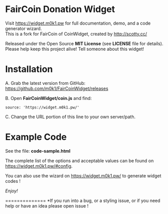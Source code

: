 FairCoin Donation Widget
==============
  
Visit https://widget.m0k1.pw for full documentation, demo, and a code generator wizard.  
This is a fork for FairCoin of CoinWidget, created by http://scotty.cc/  

Released under the Open Source **MIT License** (see **LICENSE** file for details).
Please help keep this project alive!  Tell someone about this widget! 

Installation
==============
A. Grab the latest version from GitHub: https://github.com/m0k1/FairCoinWidget/releases

B. Open **FairCoinWidget/coin.js** and find:

	source: 'https://widget.m0k1.pw/'

C. Change the URL portion of this line to your own server/path.

Example Code
==============

See the file: **code-sample.html**

The complete list of the options and acceptable values can be found on https://widget.m0k1.pw/#config.

You can also use the wizard on https://widget.m0k1.pw/ to generate widget codes !

*Enjoy!*

==============
*If you run into a bug, or a styling issue, or if you need help or have an idea please open issue !
